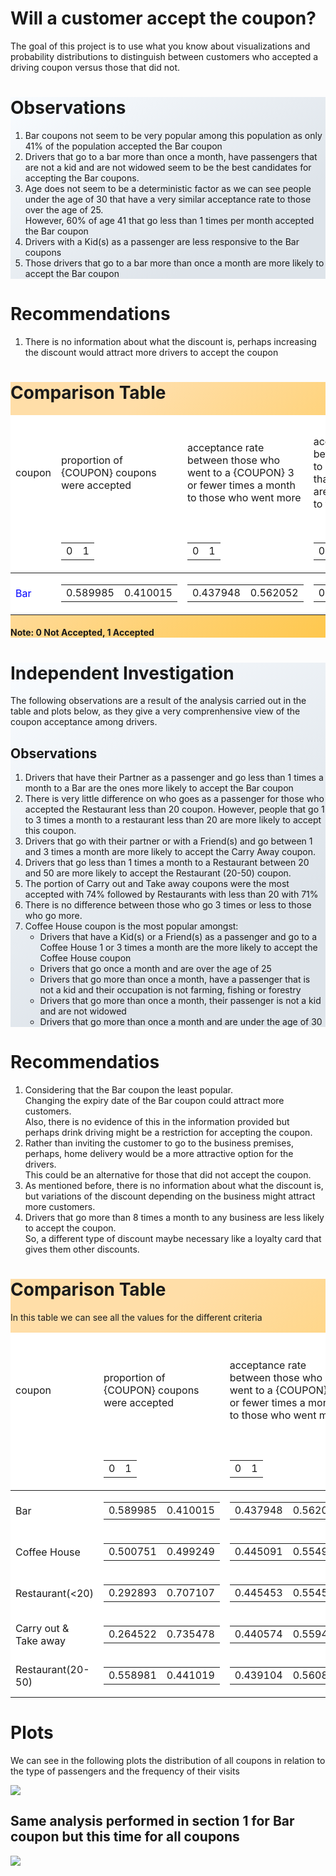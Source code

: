 # Will a customer accept the coupon?
The goal of this project is to use what you know about visualizations and probability distributions to distinguish between customers who accepted a driving coupon versus those that did not.
<div style="background-color: #f9fcff;background-image: linear-gradient(147deg, #f9fcff 0%, #dee4ea 74%);">
<h1>Observations</h1>
<ol>
    <li>Bar coupons not seem to be very popular among this population as only 41% of the population accepted the Bar coupon</li>
    <li>Drivers that go to a bar more than once a month, have passengers that are not a kid and are not widowed seem to be the best candidates for accepting the Bar coupons.
</li>
    <li>Age does not seem to be a deterministic factor as we can see people under the age of 30 that have a very similar acceptance rate to those over the age of 25. <br>However, 60% of age 41 that go less than 1 times per month accepted the Bar coupon </li>
    <li>Drivers with a Kid(s) as a passenger are less responsive to the Bar coupons</li>
    <li>Those drivers that go to a bar more than once a month are more likely to accept the Bar coupon</li>
</ol>    
</div>

<h1>Recommendations</h1>
<ol>
    <li>
        There is no information about what the discount is, perhaps increasing the discount would attract more drivers to accept the coupon
    </li>
</ol>

<div style="background-color: #fec84e;background-image: linear-gradient(315deg, #fec84e 0%, #ffdea8 74%);">
<h1>Comparison Table</h1>
<table style="background-color:white;">
    <thead style="backgroud-color:yellow">
    <tr>
        <td>coupon</td>
        <td>proportion of {COUPON} coupons were accepted</td>
        <td>acceptance rate between those who went to a {COUPON} 3 or fewer times a month to those who went more</td>
        <td>acceptance rate between drivers who go to a {COUPON} more than once a month and are over the age of 25 to the all others</td>
        <td>acceptance rate between drivers who go to a {COUPON} more than once a month and had passengers that were not a kid and had occupations other than farming, fishing, or forestry</td>
        <td>Compare the acceptance rates between those drivers who:- go to a {COUPON} more than once a month, had passengers that were not a kid, and were not widowed</td>
        <td>go to a {COUPON} more than once a month and are under the age of 30</td>
        <td>go to cheap restaurants more than 4 times a month and income is less than 50K</td>
    </tr>
    <tr>
       <td></td>
       <td><table><tbody><tr><td>0</td><td>1</td></tr></tbody></table></td>
       <td><table><tbody><tr><td>0</td><td>1</td></tr></tbody></table></td>
       <td><table><tbody><tr><td>0</td><td>1</td></tr></tbody></table></td>
       <td><table><tbody><tr><td>0</td><td>1</td></tr></tbody></table></td>
       <td><table><tbody><tr><td>0</td><td>1</td></tr></tbody></table></td>
       <td><table><tbody><tr><td>0</td><td>1</td></tr></tbody></table></td>
       <td><table><tbody><tr><td>0</td><td>1</td></tr></tbody></table></td>
    </tr>
    </thead>
    <tbody style="backgroud-color:yellow;color:blue;">
    <tr>
        <td>Bar</td>
        <td><table><tbody><tr><td>0.589985</td><td>0.410015</td></tr></tbody></table></td>
        <td><table><tbody><tr><td>0.437948</td><td>0.562052</td></tr></tbody></table></td>
        <td><table><tbody><tr><td>0.378466</td><td>0.621534</td></tr></tbody></table></td>
        <td><table><tbody><tr><td>0.376894</td><td>0.623106</td></tr></tbody></table></td>
        <td><table><tbody><tr><td>0.30976</td><td>0.69024</td></tr></tbody></table></td>
        <td><table><tbody><tr><td>0.371919</td><td>0.628081</td></tr></tbody></table></td>
        <td><table><tbody><tr><td>0.406044</td><td>0.593956</td></tr></tbody></table></td>        
    </tr>
    </tbody>
</table>

<h4>Note: 0 Not Accepted, 1 Accepted</h4>    
</div>

<div style="background-color: #f9fcff;background-image: linear-gradient(147deg, #f9fcff 0%, #dee4ea 74%);">
<h1>Independent Investigation</h1>
<p>The following observations are a result of the analysis carried out in the table and plots below, as they give a very comprenhensive view of the coupon acceptance among drivers.</p>
    
<h2>Observations</h2>
<ol>
    <li>
Drivers that have their Partner as a passenger and go less than 1 times a month to a Bar are the ones more likely to accept the Bar coupon
    </li>
    <li>
There is very little difference on who goes as a passenger for those who accepted the Restaurant less than 20 coupon. However, people that go 1 to 3 times a month to a restaurant less than 20 are more likely to accept this coupon.        
    </li>
    <li>
Drivers that go with their partner or with a Friend(s) and go between 1 and 3 times a month are more likely to accept the Carry Away coupon.
    </li>
    <li>
Drivers that go less than 1 times a month to a Restaurant between 20 and 50 are more likely to accept the Restaurant (20-50) coupon.
    </li>
<li>
The portion of Carry out and Take away coupons were the most accepted with 74% followed by Restaurants with less than 20 with 71%
</li>
<li>
There is no difference between those who go 3 times or less to those who go more.    
</li>
<li>
Coffee House coupon is the most popular amongst:
<ul>
    <li>
Drivers that have a Kid(s) or a Friend(s) as a passenger and go to a Coffee House 1 or 3 times a month are the more likely to accept the Coffee House coupon
    </li>
<li>
Drivers that go once a month and are over the age of 25
    </li>
    <li>
Drivers that go more than once a month, have a passenger that is not a kid and their occupation is not farming, fishing or forestry        
    </li>
    <li>
Drivers that go more than once a month, their passenger is not a kid and are not widowed
    </li>
    <li>
Drivers that go more than once a month and are under the age of 30
    </li>
</ul>    
</li>
</ol>
    
</div>
<div>
    <h1>Recommendatios</h1>
    <ol>
        <li>
            Considering that the Bar coupon the least popular. <br>Changing the expiry date of the Bar coupon could attract more customers. <br>Also, there is no evidence of this in the information provided but perhaps drink driving might be a restriction for accepting the coupon.
        </li>
        <li>Rather than inviting the customer to go to the business premises, perhaps, home delivery would be a more attractive option for the drivers.<br> 
            This could be an alternative for those that did not accept the coupon.
        </li>
        <li>As mentioned before, there is no information about what the discount is, but variations of the discount depending on the business might attract more customers. <br></li>
        <li>Drivers that go more than 8 times a month to any business are less likely to accept the coupon.<br>
        So, a different type of discount maybe necessary like a loyalty card that gives them other discounts.</li>
    </ol>
</div>


<div style="background-image: linear-gradient(315deg, #fec84e 0%, #ffdea8 74%);">
    <h1>Comparison Table</h1>
<p>In this table we can see all the values for the different criteria
</p>  
<table style="background-color:white;">
    <thead style="backgroud-color:yellow">
    <tr>
        <td>coupon</td>
        <td>proportion of {COUPON} coupons were accepted</td>
        <td>acceptance rate between those who went to a {COUPON} 3 or fewer times a month to those who went more</td>
        <td>acceptance rate between drivers who go to a {COUPON} more than once a month and are over the age of 25 to the all others</td>
        <td>acceptance rate between drivers who go to a {COUPON} more than once a month and had passengers that were not a kid and had occupations other than farming, fishing, or forestry</td>
        <td>Compare the acceptance rates between those drivers who:- go to a {COUPON} more than once a month, had passengers that were not a kid, and were not widowed</td>
        <td>go to a {COUPON} more than once a month and are under the age of 30</td>
        <td>go to cheap restaurants more than 4 times a month and income is less than 50K</td>
    </tr>
    <tr>
        <td></td>
       <td><table><tbody><tr><td>0</td><td>1</td></tr></tbody></table></td>
       <td><table><tbody><tr><td>0</td><td>1</td></tr></tbody></table></td>
       <td><table><tbody><tr><td>0</td><td>1</td></tr></tbody></table></td>
       <td><table><tbody><tr><td>0</td><td>1</td></tr></tbody></table></td>
       <td><table><tbody><tr><td>0</td><td>1</td></tr></tbody></table></td>
       <td><table><tbody><tr><td>0</td><td>1</td></tr></tbody></table></td>
       <td><table><tbody><tr><td>0</td><td>1</td></tr></tbody></table></td>
    </tr>
    </thead>
    <tbody>
    <tr>
        <td>Bar</td>
        <td><table><tbody><tr><td>0.589985</td><td>0.410015</td></tr></tbody></table></td>
        <td><table><tbody><tr><td>0.437948</td><td>0.562052</td></tr></tbody></table></td>
        <td><table><tbody><tr><td>0.378466</td><td>0.621534</td></tr></tbody></table></td>
        <td><table><tbody><tr><td>0.376894</td><td>0.623106</td></tr></tbody></table></td>
        <td><table><tbody><tr><td>0.30976</td><td>0.69024</td></tr></tbody></table></td>
        <td><table><tbody><tr><td>0.371919</td><td>0.628081</td></tr></tbody></table></td>
        <td><table><tbody><tr><td>0.406044</td><td>0.593956</td></tr></tbody></table></td>        
    </tr>
    <tr>
        <td>
            Coffee House
        </td>
        <td><table><tbody><tr><td>0.500751</td><td>0.499249</td></tr></tbody></table></td>
        <td><table><tbody><tr><td>0.445091</td><td>0.554909</td></tr></tbody></table></td>
        <td><table><tbody><tr><td>0.374453</td><td>0.625547</td></tr></tbody></table></td>
        <td><table><tbody><tr><td>0.357985</td><td>0.642015</td></tr></tbody></table></td>
        <td><table><tbody><tr><td>0.27299</td><td>0.72701</td></tr></tbody></table></td>
        <td><table><tbody><tr><td>0.329211</td><td>0.670789</td></tr></tbody></table></td>
        <td><table><tbody><tr><td>0.406044</td><td>0.593956</td></tr></tbody></table></td>        
    </tr>
    <tr>
        <td>Restaurant(<20)</td>
        <td><table><tbody><tr><td>0.292893</td><td>0.707107</td></tr></tbody></table></td>
        <td><table><tbody><tr><td>0.445453</td><td>0.554547</td></tr></tbody></table></td>
        <td><table><tbody><tr><td>0.436398</td><td>0.563602</td></tr></tbody></table></td>
        <td><table><tbody><tr><td>0.419152</td><td>0.580848</td></tr></tbody></table></td>
        <td><table><tbody><tr><td>0.336397</td><td>0.663603</td></tr></tbody></table></td>
        <td><table><tbody><tr><td>0.386693</td><td>0.613307</td></tr></tbody></table></td>
        <td><table><tbody><tr><td>0.406044</td><td>0.593956</td></tr></tbody></table></td>        
    </tr>
    <tr>
        <td>Carry out & Take away</td>
        <td><table><tbody><tr><td>0.264522</td><td>0.735478</td></tr></tbody></table></td>
        <td><table><tbody><tr><td>0.440574</td><td>0.559426</td></tr></tbody></table></td>
        <td><table><tbody><tr><td>0.428049</td><td>0.571951</td></tr></tbody></table></td>
        <td><table><tbody><tr><td>0.414897</td><td>0.585103</td></tr></tbody></table></td>
        <td><table><tbody><tr><td>0.335053</td><td>0.664947</td></tr></tbody></table></td>
        <td><table><tbody><tr><td>0.392216</td><td>0.607784</td></tr></tbody></table></td>
        <td><table><tbody><tr><td>0.406044</td><td>0.593956</td></tr></tbody></table></td>        
    </tr>
    <tr>
        <td>Restaurant(20-50)</td>        
        <td><table><tbody><tr><td>0.558981	</td><td>0.441019</td></tr></tbody></table></td>
        <td><table><tbody><tr><td>0.439104	</td><td>0.560896</td></tr></tbody></table></td>
        <td><table><tbody><tr><td>0.405635	</td><td>0.594365</td></tr></tbody></table></td>
        <td><table><tbody><tr><td>0.386711	</td><td>0.613289</td></tr></tbody></table></td>
        <td><table><tbody><tr><td>0.309091	</td><td>0.690909</td></tr></tbody></table></td>
        <td><table><tbody><tr><td>0.34964	</td><td>0.65036</td></tr></tbody></table></td>
        <td><table><tbody><tr><td>0.406044</td><td>0.593956</td></tr></tbody></table></td>        
    </tr>
        </tbody>
</table>    
</div>
<div>
    <h1>Plots</h1>
    <p>We can see in the following plots the distribution of all coupons in relation to the type of passengers and the frequency of their visits</p>
    <img src='images/couponanalysis_5.png'/>
</div>
<div>
    <h2>Same analysis performed in section 1 for Bar coupon but this time for all coupons</h2>
    <img src='images/couponanalysis_2_6.png'/>    
</div>
